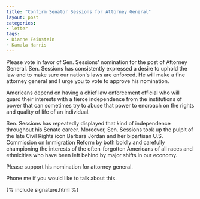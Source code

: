 ```yaml
---
title: "Confirm Senator Sessions for Attorney General"
layout: post
categories:
- letter
tags:
- Dianne Feinstein
- Kamala Harris
---
```


Please vote in favor of Sen. Sessions' nomination for the post of Attorney General. Sen. Sessions has consistently expressed a desire to uphold the law and to make sure our nation's laws are enforced. He will make a fine attorney general and I urge you to vote to approve his nomination.

Americans depend on having a chief law enforcement official who will guard their interests with a fierce independence from the institutions of power that can sometimes try to abuse that power to encroach on the rights and quality of life of an individual.

Sen. Sessions has repeatedly displayed that kind of independence throughout his Senate career. Moreover, Sen. Sessions took up the pulpit of the late Civil Rights icon Barbara Jordan and her bipartisan U.S. Commission on Immigration Reform by both boldly and carefully championing the interests of the often-forgotten Americans of all races and ethnicities who have been left behind by major shifts in our economy.

Please support his nomination for attorney general.

Phone me if you would like to talk about this.

{% include signature.html %}
